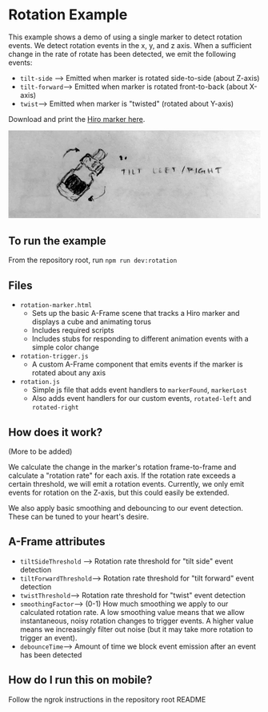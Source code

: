 # Rotation Example

This example shows a demo of using a single marker to detect rotation events. We detect rotation events in the x, y, and z axis. When a sufficient change in the rate of rotate has been detected, we emit the following events:

*  `tilt-side` --> Emitted when marker is rotated side-to-side (about Z-axis)
*  `tilt-forward`--> Emitted when marker is rotated front-to-back (about X-axis)
*  `twist`--> Emitted when marker is "twisted" (rotated about Y-axis)

Download and print the [Hiro marker here](https://github.com/jeromeetienne/AR.js/blob/master/data/images/HIRO.jpg).

![Tilt interaction sketch](../../readmeImages/tilt.png)

## To run the example

From the repository root, run `npm run dev:rotation`

## Files
* `rotation-marker.html`
     -  Sets up the basic A-Frame scene that tracks a Hiro marker and displays a cube and animating torus
     -  Includes required scripts
     -  Includes stubs for responding to different animation events with a simple color change
* `rotation-trigger.js`
     -  A custom A-Frame component that emits events if the marker is rotated about any axis
* `rotation.js`
     -  Simple js file that adds event handlers to `markerFound`, `markerLost`
     -  Also adds event handlers for our custom events, `rotated-left` and `rotated-right`

## How does it work?

(More to be added)

We calculate the change in the marker's rotation frame-to-frame and calculate a "rotation rate" for each axis. If the rotation rate exceeds a certain threshold, we will emit a rotation events. Currently, we only emit events for rotation on the Z-axis, but this could easily be extended.

We also apply basic smoothing and debouncing to our event detection. These can be tuned to your heart's desire.

## A-Frame attributes

*  `tiltSideThreshold` --> Rotation rate threshold for "tilt side" event detection
*  `tiltForwardThreshold`--> Rotation rate threshold for "tilt forward" event detection
*  `twistThreshold`--> Rotation rate threshold for "twist" event detection
*  `smoothingFactor`--> (0-1) How much smoothing we apply to our calculated rotation rate. A low smoothing value means that we allow instantaneous, noisy rotation changes to trigger events. A higher value means we increasingly filter out noise (but it may take more rotation to trigger an event).
*  `debounceTime`--> Amount of time we block event emission after an event has been detected


## How do I run this on mobile?
Follow the ngrok instructions in the repository root README
